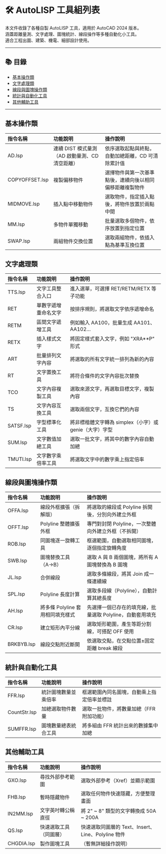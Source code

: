 
# 🛠️ AutoLISP 工具組列表

本文件收錄了各種自製 AutoLISP 工具，適用於 AutoCAD 2024 版本。  
涵蓋距離量測、文字處理、圖塊統計、線段操作等多種自動化小工具。  
適合工程出圖、建築、機電、細部設計使用。

---

## 📚 目錄

- [基本操作類](#基本操作類)
- [文字處理類](#文字處理類)
- [線段與圖塊操作類](#線段與圖塊操作類)
- [統計與自動化工具](#統計與自動化工具)
- [其他輔助工具](#其他輔助工具)

---

## 基本操作類

| 指令名稱 | 功能說明 | 操作說明 |
| :------- | :------- | :------- |
| AD.lsp | 連續 DIST 模式量測（AD 啟動量測、CD 清空距離） | 依序選取起點與終點，自動加總距離，CD 可清除累計值 |
| COPYOFFSET.lsp | 複製偏移物件 | 選擇物件與第一次基準點後，連續向後以相同偏移距離複製物件 |
| MIDMOVE.lsp | 插入點中移動物件 | 選取物件，指定插入點後，將物件放置於兩點中間 |
| MM.lsp | 多物件單獨移動 | 批量選取多個物件，依序放置到指定位置 |
| SWAP.lsp | 兩組物件交換位置 | 選取兩組物件，依插入點為基準互換位置 |

## 文字處理類

| 指令名稱 | 功能說明 | 操作說明 |
| :------- | :------- | :------- |
| TTS.lsp | 文字工具整合入口 | 進入選單，可選擇 RET/RETM/RETX 等子功能 |
| RET | 單數字遞增重命名文字 | 按排序規則，將選取文字依序遞增命名 |
| RETM | 區間文字遞增工具 | 例如輸入 AA100，批量生成 AA101、AA102… |
| RETX | 插入樣式文字 | 將固定樣式套入文字，例如 "XRA**P" 形式 |
| ART | 批量排列文字內容 | 將選取的所有文字統一排列為新的內容 |
| RT | 文字置換工具 | 將符合條件的文字內容批次替換 |
| TCO | 文字內容複製工具 | 選取來源文字，再選取目標文字，複製內容 |
| TS | 文字內容互換工具 | 選取兩個文字，互換它們的內容 |
| SATSF.lsp | 字型標準化工具 | 將非標楷體文字轉為 simplex（小字）或 genie（大字）字型 |
| SUM.lsp | 文字數值加總工具 | 選取一批文字，將其中的數字內容自動加總 |
| TMUTI.lsp | 文字數字乘倍率工具 | 將選取文字中的數字乘上指定倍率 |

## 線段與圖塊操作類

| 指令名稱 | 功能說明 | 操作說明 |
| :------- | :------- | :------- |
| OFFA.lsp | 線段外框擴張（拆解版） | 將選取的線段或 Polyline 拆開後，分別向外建立外框 |
| OFFT.lsp | Polyline 整體擴張外框 | 專門對封閉 Polyline，一次整體向外建立外框（不拆開） |
| ROB.lsp | 同圖塊逐一旋轉工具 | 框選範圍，自動選取相同圖塊，逐個指定旋轉角度 |
| SWB.lsp | 圖塊替換工具（A→B） | 選取 A 與 B 兩個圖塊，將所有 A 圖塊替換為 B 圖塊 |
| JL.lsp | 合併線段 | 選取多條線段，將其 Join 成一條連續線 |
| SPL.lsp | Polyline 長度計算 | 選取多段線（Polyline），自動計算其總長度 |
| AH.lsp | 將多條 Polyline 套用相同填充樣式 | 先選擇一個已存在的填充線，批量選取 Polyline，自動套用填充 |
| CR.lsp | 建立矩形內平分線 | 選取矩形範圍，產生等距分割線，可搭配 OFF 使用 |
| BRKBYB.lsp | 線段交點附近斷開 | 依選取交點，在交點位置±固定距離 break 線段 |

## 統計與自動化工具

| 指令名稱 | 功能說明 | 操作說明 |
| :------- | :------- | :------- |
| FFR.lsp | 統計圖塊數量並乘倍率 | 框選範圍內同名圖塊，自動乘上指定倍率並標註 |
| CountStr.lsp | 加總選取物件數量 | 選取一批物件，將數量加總（FFR 附加功能） |
| SUMFFR.lsp | 圖塊數量總表統合工具 | 將多組由 FFR 統計出來的數據集中加總 |

## 其他輔助工具

| 指令名稱 | 功能說明 | 操作說明 |
| :------- | :------- | :------- |
| GXO.lsp | 尋找外部參考範圍 | 選取外部參考（Xref）並顯示範圍 |
| FHB.lsp | 暫時隱藏物件 | 選取任何物件快速隱藏，方便整理畫面 |
| IN2MM.lsp | 文字英吋轉公稱直徑 | 將 2" ~ 8" 類型的文字轉換成 50A ~ 200A |
| QS.lsp | 快速選取工具（同圖層） | 快速選取同圖層的 Text、Insert、Line、Polyline 物件 |
| CHGDIA.lsp | 製作圖塊工具 | （暫無詳細操作說明） |

